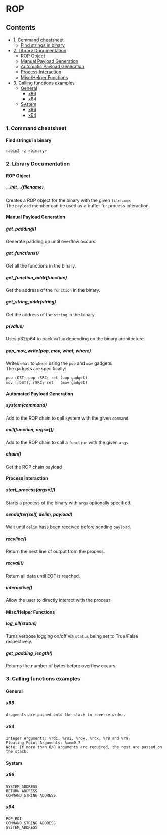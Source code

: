 # ROP
## Contents
- [1. Command cheatsheet](#1-command-cheatsheet)
  * [Find strings in binary](#find-strings-in-binary)
- [2. Library Documentation](#2-library-documentation)
  * [ROP Object](#rop-object)
  * [Manual Payload Generation](#manual-payload-generation)
  * [Automatic Payload Generation](#automatic-payload-generation)
  * [Process Interaction](#process-interaction)
  * [Misc/Helper Functions](#misc-helper-functions)
- [3. Calling functions examples](#3-calling-functions-examples)
  * [General](#general)
    + [x86](#x86)
    + [x64](#x64)
  * [System](#system)
    + [x86](#x86)
    + [x64](#x64)

### 1. Command cheatsheet
#### Find strings in binary
`rabin2 -z <binary>`


### 2. Library Documentation
#### ROP Object
##### \_\_init\_\_(filename)
Creates a ROP object for the binary with the given `filename`.  
The `payload` member can be used as a buffer for process interaction.

#### Manual Payload Generation
##### get_padding()
Generate padding up until overflow occurs.
##### get_functions()
Get all the functions in the binary.
##### get_function_addr(function)
Get the address of the `function` in the binary.
##### get_string_addr(string)
Get the address of the `string` in the binary.
##### p(value)
Uses p32/p64 to pack `value` depending on the binary architecture.
##### pop_mov_write(pop, mov, what, where)
Writes `what` to `where` using the `pop` and `mov` gadgets.  
The gadgets are specifically:
```
pop rDST; pop rSRC; ret (pop gadget)
mov [rDST], rSRC; ret   (mov gadget)
```

#### Automated Payload Generation
##### system(command)
Add to the ROP chain to call system with the given `command`.
##### call(function, args=[])
Add to the ROP chain to call a `function` with the given `args`.
##### chain()
Get the ROP chain payload

#### Process Interaction
##### start_process(args=[])
Starts a process of the binary with `args` optionally specified.
##### sendafter(self, delim, payload)
Wait until `delim` hass been received before sending `payload`.
##### recvline()
Return the next line of output from the process.
##### recvall()
Return all data until EOF is reached.
##### interactive()
Allow the user to directly interact with the process

#### Misc/Helper Functions
##### log_all(status)
Turns verbose logging on/off via `status` being set to True/False respectively.
##### get_padding_length()
Returns the number of bytes before overflow occurs.


### 3. Calling functions examples
#### General
##### x86
```
Arugments are pushed onto the stack in reverse order.
```
##### x64
```
Integer Arguments: %rdi, %rsi, %rdx, %rcx, %r8 and %r9
Floating Point Arguments: %xmm0-7
Note: If more than 6/8 arguments are required, the rest are passed on the stack.
```
#### System
##### x86
```
SYSTEM_ADDRESS
RETURN_ADDRESS
COMMAND_STRING_ADDRESS
```
##### x64
```
POP_RDI
COMMAND_STRING_ADDRESS
SYSTEM_ADDRESS
```
